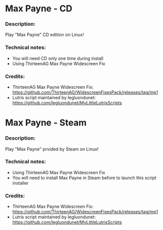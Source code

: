 # Max Payne - CD
### Description:
Play "Max Payne" CD edition on Linux!
### Technical notes:
- You will need CD only one time during install
- Using ThirteenAG  Max Payne Widescreen Fix
### Credits:
- ThirteenAG Max Payne Widescreen Fix:  https://github.com/ThirteenAG/WidescreenFixesPack/releases/tag/mp1
- Lutris script maintained by legluondunet: https://github.com/legluondunet/MyLittleLutrisScripts


# Max Payne - Steam
### Description:
Play "Max Payne" prvided by Steam on Linux!
### Technical notes:
- Using ThirteenAG Max Payne Widescreen Fix
- You will need to install Max Payne in Steam before to launch this script installer
### Credits:
- ThirteenAG Max Payne Widescreen Fix:  https://github.com/ThirteenAG/WidescreenFixesPack/releases/tag/mp1
- Lutris script maintained by legluondunet: https://github.com/legluondunet/MyLittleLutrisScripts
